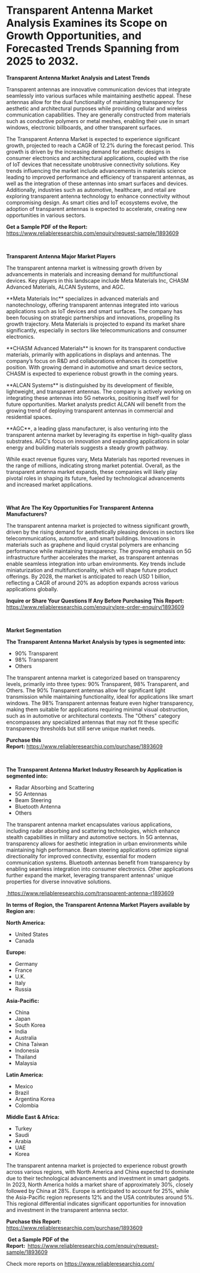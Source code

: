 <p><h1>Transparent Antenna Market Analysis Examines its Scope on Growth Opportunities, and Forecasted Trends Spanning from 2025 to 2032.</h1></p><p><strong>Transparent Antenna Market Analysis and Latest Trends</strong></p>
<p><p>Transparent antennas are innovative communication devices that integrate seamlessly into various surfaces while maintaining aesthetic appeal. These antennas allow for the dual functionality of maintaining transparency for aesthetic and architectural purposes while providing cellular and wireless communication capabilities. They are generally constructed from materials such as conductive polymers or metal meshes, enabling their use in smart windows, electronic billboards, and other transparent surfaces.</p><p>The Transparent Antenna Market is expected to experience significant growth, projected to reach a CAGR of 12.2% during the forecast period. This growth is driven by the increasing demand for aesthetic designs in consumer electronics and architectural applications, coupled with the rise of IoT devices that necessitate unobtrusive connectivity solutions. Key trends influencing the market include advancements in materials science leading to improved performance and efficiency of transparent antennas, as well as the integration of these antennas into smart surfaces and devices. Additionally, industries such as automotive, healthcare, and retail are exploring transparent antenna technology to enhance connectivity without compromising design. As smart cities and IoT ecosystems evolve, the adoption of transparent antennas is expected to accelerate, creating new opportunities in various sectors.</p></p>
<p><strong>Get a Sample PDF of the Report:&nbsp;</strong> <a href="https://www.reliableresearchiq.com/enquiry/request-sample/1893609?utm_campaign=2513&utm_medium=2&utm_source=Github&utm_content=ia&utm_term=11022025&utm_id=transparent-antenna">https://www.reliableresearchiq.com/enquiry/request-sample/1893609</a></p>
<p>&nbsp;</p>
<p><strong>Transparent Antenna Major Market Players</strong></p>
<p><p>The transparent antenna market is witnessing growth driven by advancements in materials and increasing demand for multifunctional devices. Key players in this landscape include Meta Materials Inc, CHASM Advanced Materials, ALCAN Systems, and AGC.</p><p>**Meta Materials Inc** specializes in advanced materials and nanotechnology, offering transparent antennas integrated into various applications such as IoT devices and smart surfaces. The company has been focusing on strategic partnerships and innovations, propelling its growth trajectory. Meta Materials is projected to expand its market share significantly, especially in sectors like telecommunications and consumer electronics.</p><p>**CHASM Advanced Materials** is known for its transparent conductive materials, primarily with applications in displays and antennas. The company’s focus on R&D and collaborations enhances its competitive position. With growing demand in automotive and smart device sectors, CHASM is expected to experience robust growth in the coming years.</p><p>**ALCAN Systems** is distinguished by its development of flexible, lightweight, and transparent antennas. The company is actively working on integrating these antennas into 5G networks, positioning itself well for future opportunities. Market analysts predict ALCAN will benefit from the growing trend of deploying transparent antennas in commercial and residential spaces.</p><p>**AGC**, a leading glass manufacturer, is also venturing into the transparent antenna market by leveraging its expertise in high-quality glass substrates. AGC's focus on innovation and expanding applications in solar energy and building materials suggests a steady growth pathway.</p><p>While exact revenue figures vary, Meta Materials has reported revenues in the range of millions, indicating strong market potential. Overall, as the transparent antenna market expands, these companies will likely play pivotal roles in shaping its future, fueled by technological advancements and increased market applications.</p></p>
<p>&nbsp;</p>
<p><strong>What Are The Key Opportunities For Transparent Antenna Manufacturers?</strong></p>
<p><p>The transparent antenna market is projected to witness significant growth, driven by the rising demand for aesthetically pleasing devices in sectors like telecommunications, automotive, and smart buildings. Innovations in materials such as graphene and liquid crystal polymers are enhancing performance while maintaining transparency. The growing emphasis on 5G infrastructure further accelerates the market, as transparent antennas enable seamless integration into urban environments. Key trends include miniaturization and multifunctionality, which will shape future product offerings. By 2028, the market is anticipated to reach USD 1 billion, reflecting a CAGR of around 20% as adoption expands across various applications globally.</p></p>
<p><strong>Inquire or Share Your Questions If Any Before Purchasing This Report:</strong> <a href="https://www.reliableresearchiq.com/enquiry/pre-order-enquiry/1893609?utm_campaign=2513&utm_medium=2&utm_source=Github&utm_content=ia&utm_term=11022025&utm_id=transparent-antenna">https://www.reliableresearchiq.com/enquiry/pre-order-enquiry/1893609</a></p>
<p>&nbsp;</p>
<p><strong>Market Segmentation</strong></p>
<p><strong>The Transparent Antenna Market Analysis by types is segmented into:</strong></p>
<p><ul><li>90% Transparent</li><li>98% Transparent</li><li>Others</li></ul></p>
<p><p>The transparent antenna market is categorized based on transparency levels, primarily into three types: 90% Transparent, 98% Transparent, and Others. The 90% Transparent antennas allow for significant light transmission while maintaining functionality, ideal for applications like smart windows. The 98% Transparent antennas feature even higher transparency, making them suitable for applications requiring minimal visual obstruction, such as in automotive or architectural contexts. The "Others" category encompasses any specialized antennas that may not fit these specific transparency thresholds but still serve unique market needs.</p></p>
<p><strong>Purchase this Report:&nbsp;</strong><a href="https://www.reliableresearchiq.com/purchase/1893609?utm_campaign=2513&utm_medium=2&utm_source=Github&utm_content=ia&utm_term=11022025&utm_id=transparent-antenna">https://www.reliableresearchiq.com/purchase/1893609</a></p>
<p>&nbsp;</p>
<p><strong>The Transparent Antenna Market Industry Research by Application is segmented into:</strong></p>
<p><ul><li>Radar Absorbing and Scattering</li><li>5G Antennas</li><li>Beam Steering</li><li>Bluetooth Antenna</li><li>Others</li></ul></p>
<p><p>The transparent antenna market encapsulates various applications, including radar absorbing and scattering technologies, which enhance stealth capabilities in military and automotive sectors. In 5G antennas, transparency allows for aesthetic integration in urban environments while maintaining high performance. Beam steering applications optimize signal directionality for improved connectivity, essential for modern communication systems. Bluetooth antennas benefit from transparency by enabling seamless integration into consumer electronics. Other applications further expand the market, leveraging transparent antennas' unique properties for diverse innovative solutions.</p></p>
<p><a href="https://www.reliableresearchiq.com/transparent-antenna-r1893609?utm_campaign=2513&utm_medium=2&utm_source=Github&utm_content=ia&utm_term=11022025&utm_id=transparent-antenna">&nbsp;https://www.reliableresearchiq.com/transparent-antenna-r1893609</a></p>
<p><strong>In terms of Region, the Transparent Antenna Market Players available by Region are:</strong></p>
<p>
    <p> <strong> North America: </strong>
        <ul>
            <li>United States</li>
            <li>Canada</li>
        </ul>
        </p> 
    <p> <strong> Europe: </strong>
        <ul>
            <li>Germany</li>
            <li>France</li>
            <li>U.K.</li>
            <li>Italy</li>
            <li>Russia</li>
        </ul>
        </p> 
    <p> <strong> Asia-Pacific: </strong>
        <ul>
            <li>China</li>
            <li>Japan</li>
            <li>South Korea</li>
            <li>India</li>
            <li>Australia</li>
            <li>China Taiwan</li>
            <li>Indonesia</li>
            <li>Thailand</li>
            <li>Malaysia</li>
        </ul>
        </p> 
    <p> <strong> Latin America: </strong>
        <ul>
            <li>Mexico</li>
            <li>Brazil</li>
            <li>Argentina Korea</li>
            <li>Colombia</li>
        </ul>
        </p> 
    <p> <strong> Middle East & Africa: </strong>
        <ul>
            <li>Turkey</li>
            <li>Saudi</li>
            <li>Arabia</li>
            <li>UAE</li>
            <li>Korea</li>
        </ul>
    </p>
    </p>
<p><p>The transparent antenna market is projected to experience robust growth across various regions, with North America and China expected to dominate due to their technological advancements and investment in smart gadgets. In 2023, North America holds a market share of approximately 30%, closely followed by China at 28%. Europe is anticipated to account for 25%, while the Asia-Pacific region represents 12% and the USA contributes around 5%. This regional differential indicates significant opportunities for innovation and investment in the transparent antenna sector.</p></p>
<p><strong>Purchase this Report: </strong><a href="https://www.reliableresearchiq.com/purchase/1893609?utm_campaign=2513&utm_medium=2&utm_source=Github&utm_content=ia&utm_term=11022025&utm_id=transparent-antenna">https://www.reliableresearchiq.com/purchase/1893609</a></p>
<p>&nbsp;<strong>Get a Sample PDF of the Report:&nbsp;&nbsp;</strong><a href="https://www.reliableresearchiq.com/enquiry/request-sample/1893609?utm_campaign=2513&utm_medium=2&utm_source=Github&utm_content=ia&utm_term=11022025&utm_id=transparent-antenna">https://www.reliableresearchiq.com/enquiry/request-sample/1893609</a></p>
<p><strong></strong></p>
<p>Check more reports on <a href="https://www.reliableresearchiq.com/?utm_campaign=2513&utm_medium=2&utm_source=Github&utm_content=ia&utm_term=11022025&utm_id=transparent-antenna">https://www.reliableresearchiq.com/</a></p>